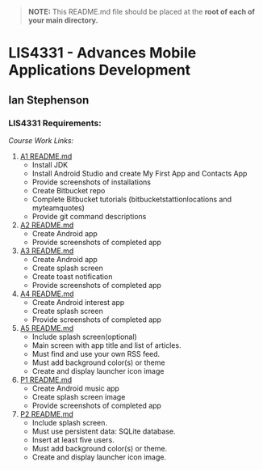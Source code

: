 > **NOTE:** This README.md file should be placed at the **root of each of your main directory.**

# LIS4331 - Advances Mobile Applications Development

## Ian Stephenson

### LIS4331 Requirements:

*Course Work Links:*

1. [A1 README.md](a1/README.md "My A1 README.md file")
    - Install JDK
    - Install Android Studio and create My First App and 
      Contacts App
    - Provide screenshots of installations 
    - Create Bitbucket repo
    - Complete Bitbucket tutorials
      (bitbucketstattionlocations and myteamquotes)
    - Provide git command descriptions 
2. [A2 README.md](a2/README.md "My A2 README.md file")
    - Create Android app
    - Provide screenshots of completed app
3. [A3 README.md](a3/README.md "My A3 README.md file") 
    - Create Android app
    - Create splash screen
    - Create toast notification
    - Provide screenshots of completed app
4. [A4 README.md](a4/README.md "My A4 README.md file") 
    - Create Android interest app
    - Create splash screen
    - Provide screenshots of completed app
5. [A5 README.md](a5/README.md "My A5 README.md file") 
    - Include splash screen(optional)
    - Main screen with app title and list of articles.
    - Must find and use your own RSS feed.
    - Must add background color(s) or theme
    - Create and display launcher icon image
6. [P1 README.md](p1/README.md "My P1 README.md file") 
    - Create Android music app
    - Create splash screen image 
    - Provide screenshots of completed app
6. [P2 README.md](p2/README.md "My P2 README.md file") 
    - Include splash screen.
    - Must use persistent data: SQLite database.
    - Insert at least five users.
    - Must add background color(s) or theme.
    - Create and display launcher icon image.

